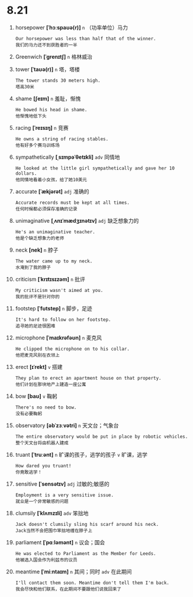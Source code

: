 # 8.21

















1. horsepower **[ˈhɔːspaʊə(r)]** `n` （功率单位）马力
    ```
    Our horsepower was less than half that of the winner.
    我们的马力还不到获胜者的一半
    ```

2. Greenwich **[ˈɡrenɪtʃ]** `n` 格林威治

3. tower **[ˈtaʊə(r)]** `n` 塔，塔楼
    ```
    The tower stands 30 meters high.
    塔高30米
    ```

4. shame **[ʃeɪm]** `n` 羞耻，惭愧
    ```
    He bowed his head in shame.
    他惭愧地低下头
    ```

5. racing **[ˈreɪsɪŋ]** `n` 竞赛
    ```
    He owns a string of racing stables.
    他有好多个赛马训练场
    ```

6. sympathetically **[ˌsɪmpəˈθetɪkli]** `adv` 同情地
    ```
    He looked at the little girl sympathetically and gave her 10 dollars.
    他同情地看着小女孩，给了她10美元
    ```

7. accurate **[ˈækjərət]** `adj` 准确的
    ```
    Accurate records must be kept at all times.
    任何时候都必须保存准确的记录
    ```

8. unimaginative **[ˌʌnɪˈmædʒɪnətɪv]** `adj` 缺乏想象力的
    ```
    He's an unimaginative teacher.
    他是个缺乏想象力的老师
    ```

9. neck **[nek]** `n` 脖子
    ```
    The water came up to my neck.
    水淹到了我的脖子
    ```

10. criticism **[ˈkrɪtɪsɪzəm]** `n` 批评
    ```
    My criticism wasn't aimed at you.
    我的批评不是针对你的
    ```

11. footstep **[ˈfʊtstep]** `n` 脚步，足迹
    ```
    It's hard to follow on her footstep.
    追寻她的足迹很困难
    ```

12. microphone **[ˈmaɪkrəfəʊn]** `n` 麦克风
    ```
    He clipped the microphone on to his collar.
    他把麦克风别在衣领上
    ```

13. erect **[ɪˈrekt]** `v` 搭建
    ```
    They plan to erect an apartment house on that property.
    他们计划在那块地产上建造一座公寓
    ```

14. bow **[baʊ]** `v` 鞠躬
    ```
    There's no need to bow.
    没有必要鞠躬
    ```

15. observatory **[əbˈzɜːvətri]** `n` 天文台；气象台
    ```
    The entire observatory would be put in place by robotic vehicles.
    整个天文台将由机器人建成
    ```

16. truant **[ˈtruːənt]** `n` 旷课的孩子，逃学的孩子 `v` 旷课，逃学
    ```
    How dared you truant!
    你竟敢逃学！
    ```

17. sensitive **[ˈsensətɪv]** `adj` 过敏的;敏感的
    ```
    Employment is a very sensitive issue.
    就业是一个非常敏感的问题
    ```

18. clumsily **[ˈklʌmzɪli]** `adv` 笨拙地
    ```
    Jack doesn't clumsily sling his scarf around his neck.
    Jack当然不会把围巾笨拙地缠在脖子上
    ```

19. parliament **[ˈpɑːləmənt]** `n` 议会；国会
    ```
    He was elected to Parliament as the Member for Leeds.
    他被选入国会作为利兹市的议员
    ```

20. meantime **[ˈmiːntaɪm]** `n` 其间；同时 `adv` 在此期间
    ```
    I'll contact them soon. Meantime don't tell them I'm back.
    我会尽快和他们联系，在此期间不要跟他们说我回来了
    ```

